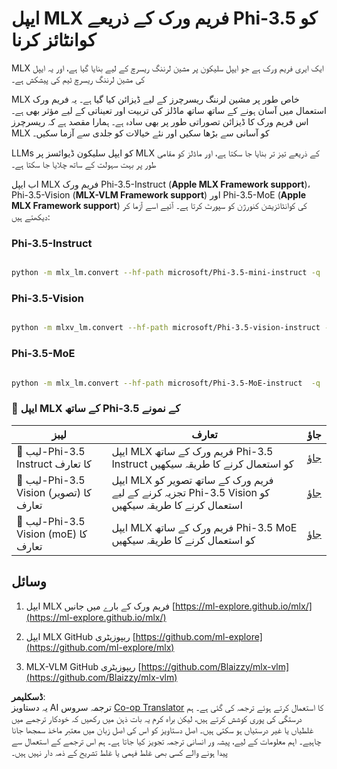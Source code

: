 <!--
CO_OP_TRANSLATOR_METADATA:
{
  "original_hash": "340bd4c009524ef84102b78d06eea735",
  "translation_date": "2025-04-03T07:02:19+00:00",
  "source_file": "md\\01.Introduction\\04\\UsingAppleMLXQuantifyingPhi.md",
  "language_code": "ur"
}
-->
# **ایپل MLX فریم ورک کے ذریعے Phi-3.5 کو کوانٹائز کرنا**

MLX ایک ایری فریم ورک ہے جو ایپل سلیکون پر مشین لرننگ ریسرچ کے لیے بنایا گیا ہے، اور یہ ایپل کی مشین لرننگ ریسرچ ٹیم کی پیشکش ہے۔

MLX خاص طور پر مشین لرننگ ریسرچرز کے لیے ڈیزائن کیا گیا ہے۔ یہ فریم ورک استعمال میں آسان ہونے کے ساتھ ساتھ ماڈلز کی تربیت اور تعیناتی کے لیے مؤثر بھی ہے۔ اس فریم ورک کا ڈیزائن تصوراتی طور پر بھی سادہ ہے۔ ہمارا مقصد ہے کہ ریسرچرز MLX کو آسانی سے بڑھا سکیں اور نئے خیالات کو جلدی سے آزما سکیں۔

LLMs کو ایپل سلیکون ڈیوائسز پر MLX کے ذریعے تیز تر بنایا جا سکتا ہے، اور ماڈلز کو مقامی طور پر بہت سہولت کے ساتھ چلایا جا سکتا ہے۔

اب ایپل MLX فریم ورک Phi-3.5-Instruct (**Apple MLX Framework support**)، Phi-3.5-Vision (**MLX-VLM Framework support**) اور Phi-3.5-MoE (**Apple MLX Framework support**) کی کوانٹائزیشن کنورژن کو سپورٹ کرتا ہے۔ آئیے اسے آزما کر دیکھتے ہیں:

### **Phi-3.5-Instruct**

```bash

python -m mlx_lm.convert --hf-path microsoft/Phi-3.5-mini-instruct -q

```

### **Phi-3.5-Vision**

```bash

python -m mlxv_lm.convert --hf-path microsoft/Phi-3.5-vision-instruct -q

```

### **Phi-3.5-MoE**

```bash

python -m mlx_lm.convert --hf-path microsoft/Phi-3.5-MoE-instruct  -q

```

### **🤖 ایپل MLX کے ساتھ Phi-3.5 کے نمونے**

| لیبز    | تعارف | جاؤ |
| -------- | ------- | ------- |
| 🚀 لیب-Phi-3.5 Instruct کا تعارف  | ایپل MLX فریم ورک کے ساتھ Phi-3.5 Instruct کو استعمال کرنے کا طریقہ سیکھیں  |  [جاؤ](../../../../../code/09.UpdateSamples/Aug/mlx-phi35-instruct.ipynb)    |
| 🚀 لیب-Phi-3.5 Vision (تصویر) کا تعارف | ایپل MLX فریم ورک کے ساتھ تصویر کو تجزیہ کرنے کے لیے Phi-3.5 Vision کو استعمال کرنے کا طریقہ سیکھیں  |  [جاؤ](../../../../../code/09.UpdateSamples/Aug/mlx-phi35-vision.ipynb)    |
| 🚀 لیب-Phi-3.5 Vision (moE) کا تعارف   | ایپل MLX فریم ورک کے ساتھ Phi-3.5 MoE کو استعمال کرنے کا طریقہ سیکھیں  |  [جاؤ](../../../../../code/09.UpdateSamples/Aug/mlx-phi35-moe.ipynb)    |

## **وسائل**

1. ایپل MLX فریم ورک کے بارے میں جانیں [https://ml-explore.github.io/mlx/](https://ml-explore.github.io/mlx/)

2. ایپل MLX GitHub ریپوزیٹری [https://github.com/ml-explore](https://github.com/ml-explore/mlx)

3. MLX-VLM GitHub ریپوزیٹری [https://github.com/Blaizzy/mlx-vlm](https://github.com/Blaizzy/mlx-vlm)

**ڈسکلیمر**:  
یہ دستاویز AI ترجمہ سروس [Co-op Translator](https://github.com/Azure/co-op-translator) کا استعمال کرتے ہوئے ترجمہ کی گئی ہے۔ ہم درستگی کی پوری کوشش کرتے ہیں، لیکن براہ کرم یہ بات ذہن میں رکھیں کہ خودکار ترجمے میں غلطیاں یا غیر درستیاں ہو سکتی ہیں۔ اصل دستاویز کو اس کی اصل زبان میں معتبر ماخذ سمجھا جانا چاہیے۔ اہم معلومات کے لیے، پیشہ ور انسانی ترجمہ تجویز کیا جاتا ہے۔ ہم اس ترجمے کے استعمال سے پیدا ہونے والے کسی بھی غلط فہمی یا غلط تشریح کے ذمہ دار نہیں ہیں۔